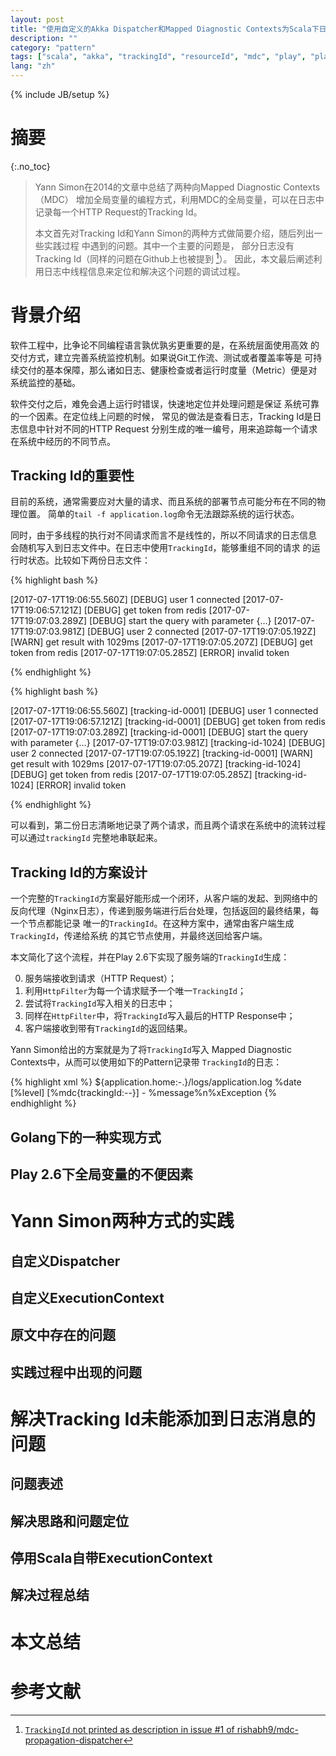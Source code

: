 ```yaml
---
layout: post
title: "使用自定义的Akka Dispatcher和Mapped Diagnostic Contexts为Scala下日志信息增加Tracking Id"
description: ""
category: "pattern"
tags: ["scala", "akka", "trackingId", "resourceId", "mdc", "play", "play2.6"]
lang: "zh"
---
```

{% include JB/setup %}

# 摘要
{:.no_toc}

> Yann Simon在2014的文章中总结了两种向Mapped Diagnostic Contexts（MDC）
> 增加全局变量的编程方式，利用MDC的全局变量，可以在日志中记录每一个HTTP Request的Tracking Id。
>
> 本文首先对Tracking Id和Yann Simon的两种方式做简要介绍，随后列出一些实践过程
> 中遇到的问题。其中一个主要的问题是，
> 部分日志没有Tracking Id（同样的问题在Github上也被提到 [^_github_rishabh9_issue1]）。
> 因此，本文最后阐述利用日志中线程信息来定位和解决这个问题的调试过程。

# 背景介绍

软件工程中，比争论不同编程语言孰优孰劣更重要的是，在系统层面使用高效
的交付方式，建立完善系统监控机制。如果说Git工作流、测试或者覆盖率等是
可持续交付的基本保障，那么诸如日志、健康检查或者运行时度量（Metric）便是对
系统监控的基础。

软件交付之后，难免会遇上运行时错误，快速地定位并处理问题是保证
系统可靠的一个因素。在定位线上问题的时候，
常见的做法是查看日志，Tracking Id是日志信息中针对不同的HTTP Request
分别生成的唯一编号，用来追踪每一个请求在系统中经历的不同节点。

## Tracking Id的重要性

目前的系统，通常需要应对大量的请求、而且系统的部署节点可能分布在不同的物理位置。
简单的`tail -f application.log`命令无法跟踪系统的运行状态。

同时，由于多线程的执行对不同请求而言不是线性的，所以不同请求的日志信息
会随机写入到日志文件中。在日志中使用`TrackingId`，能够重组不同的请求
的运行时状态。比较如下两份日志文件：

{% highlight bash %}

[2017-07-17T19:06:55.560Z] [DEBUG] user 1 connected
[2017-07-17T19:06:57.121Z] [DEBUG] get token from redis
[2017-07-17T19:07:03.289Z] [DEBUG] start the query with parameter {...}
[2017-07-17T19:07:03.981Z] [DEBUG] user 2 connected
[2017-07-17T19:07:05.192Z] [WARN] get result with 1029ms
[2017-07-17T19:07:05.207Z] [DEBUG] get token from redis
[2017-07-17T19:07:05.285Z] [ERROR] invalid token

{% endhighlight %}


{% highlight bash %}

[2017-07-17T19:06:55.560Z] [tracking-id-0001] [DEBUG] user 1 connected
[2017-07-17T19:06:57.121Z] [tracking-id-0001] [DEBUG] get token from redis
[2017-07-17T19:07:03.289Z] [tracking-id-0001] [DEBUG] start the query with parameter {...}
[2017-07-17T19:07:03.981Z] [tracking-id-1024] [DEBUG] user 2 connected
[2017-07-17T19:07:05.192Z] [tracking-id-0001] [WARN] get result with 1029ms
[2017-07-17T19:07:05.207Z] [tracking-id-1024] [DEBUG] get token from redis
[2017-07-17T19:07:05.285Z] [tracking-id-1024] [ERROR] invalid token

{% endhighlight %}

可以看到，第二份日志清晰地记录了两个请求，而且两个请求在系统中的流转过程可以通过`trackingId`
完整地串联起来。

## Tracking Id的方案设计

一个完整的`TrackingId`方案最好能形成一个闭环，从客户端的发起、到网络中的
反向代理（Nginx日志），传递到服务端进行后台处理，包括返回的最终结果，每一个节点都能记录
唯一的`TrackingId`。在这种方案中，通常由客户端生成`TrackingId`，传递给系统
的其它节点使用，并最终送回给客户端。

本文简化了这个流程，并在Play 2.6下实现了服务端的`TrackingId`生成：

0. 服务端接收到请求（HTTP Request）；
0. 利用`HttpFilter`为每一个请求赋予一个唯一`TrackingId`；
0. 尝试将`TrackingId`写入相关的日志中；
0. 同样在`HttpFilter`中，将`TrackingId`写入最后的HTTP Response中；
0. 客户端接收到带有`TrackingId`的返回结果。

Yann Simon给出的方案就是为了将`TrackingId`写入
Mapped Diagnostic Contexts中，从而可以使用如下的Pattern记录带
`TrackingId`的日志：

{% highlight xml %}
<appender name="FILE" class="ch.qos.logback.core.FileAppender">
  <file>${application.home:-.}/logs/application.log</file>
  <encoder>
    <pattern>%date [%level] [%mdc{trackingId:--}] - %message%n%xException</pattern>
  </encoder>
</appender>
{% endhighlight %}

## Golang下的一种实现方式

## Play 2.6下全局变量的不便因素

# Yann Simon两种方式的实践

## 自定义Dispatcher

## 自定义ExecutionContext

## 原文中存在的问题

## 实践过程中出现的问题

# 解决Tracking Id未能添加到日志消息的问题

## 问题表述

## 解决思路和问题定位

## 停用Scala自带ExecutionContext

## 解决过程总结

# 本文总结

# 参考文献

[^_github_rishabh9_issue1]: [`TrackingId` not printed as description in issue #1 of rishabh9/mdc-propagation-dispatcher](https://github.com/rishabh9/mdc-propagation-dispatcher/issues/1)
